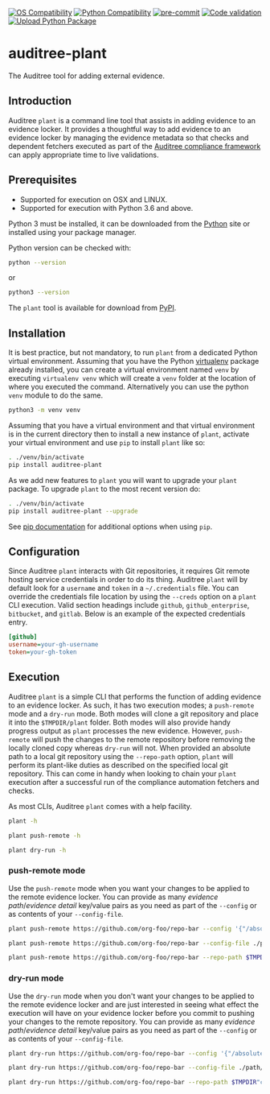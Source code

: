 [![OS Compatibility][platform-badge]](#prerequisites)
[![Python Compatibility][python-badge]][python-dl]
[![pre-commit][pre-commit-badge]][pre-commit]
[![Code validation](https://github.com/ComplianceAsCode/auditree-plant/workflows/format%20%7C%20lint%20%7C%20test/badge.svg)][lint-test]
[![Upload Python Package](https://github.com/ComplianceAsCode/auditree-plant/workflows/PyPI%20upload/badge.svg)][pypi-upload]

# auditree-plant

The Auditree tool for adding external evidence.

## Introduction

Auditree `plant` is a command line tool that assists in adding evidence to an
evidence locker.  It provides a thoughtful way to add evidence to an
evidence locker by managing the evidence metadata so that checks and dependent fetchers
executed as part of the [Auditree compliance framework][auditree-framework] can apply
appropriate time to live validations.

## Prerequisites

- Supported for execution on OSX and LINUX.
- Supported for execution with Python 3.6 and above.

Python 3 must be installed, it can be downloaded from the [Python][python-dl]
site or installed using your package manager.

Python version can be checked with:

```sh
python --version
```

or

```sh
python3 --version
```

The `plant` tool is available for download from [PyPI](https://pypi.org/).

## Installation

It is best practice, but not mandatory, to run `plant` from a dedicated Python
virtual environment.  Assuming that you have the Python [virtualenv][virtual-env]
package already installed, you can create a virtual environment named `venv` by
executing `virtualenv venv` which will create a `venv` folder at the location of
where you executed the command.  Alternatively you can use the python `venv` module
to do the same.

```sh
python3 -m venv venv
```

Assuming that you have a virtual environment and that virtual environment is in
the current directory then to install a new instance of `plant`, activate
your virtual environment and use `pip` to install `plant` like so:

```sh
. ./venv/bin/activate
pip install auditree-plant
```

As we add new features to `plant` you will want to upgrade your `plant`
package.  To upgrade `plant` to the most recent version do:

```sh
. ./venv/bin/activate
pip install auditree-plant --upgrade
```

See [pip documentation][pip-docs] for additional options when using `pip`.

## Configuration

Since Auditree `plant` interacts with Git repositories, it requires Git remote
hosting service credentials in order to do its thing.  Auditree `plant` will by
default look for a `username` and `token` in a `~/.credentials` file.  You can
override the credentials file location by using the `--creds` option on a `plant`
CLI execution. Valid section headings include `github`, `github_enterprise`, `bitbucket`,
and `gitlab`.  Below is an example of the expected credentials entry.

```ini
[github]
username=your-gh-username
token=your-gh-token
```

## Execution

Auditree `plant` is a simple CLI that performs the function of adding evidence
to an evidence locker.  As such, it has two execution modes; a `push-remote` mode
and a `dry-run` mode.  Both modes will clone a git repository and place it into the
`$TMPDIR/plant` folder.  Both modes will also provide handy progress output as
`plant` processes the new evidence.  However, `push-remote` will push the changes
to the remote repository before removing the locally cloned copy whereas `dry-run`
will not.  When provided an absolute path to a local git repository using the
`--repo-path` option, `plant` will perform its plant-like duties as described
on the specified local git repository.  This can come in handy when looking to
chain your `plant` execution after a successful run of the compliance automation
fetchers and checks.

As most CLIs, Auditree `plant` comes with a help facility.

```sh
plant -h
```

```sh
plant push-remote -h
```

```sh
plant dry-run -h
```

### push-remote mode

Use the `push-remote` mode when you want your changes to be applied to the remote
evidence locker.  You can provide as many _evidence path_/_evidence detail_
key/value pairs as you need as part of the `--config` or as contents of your
`--config-file`.

```sh
plant push-remote https://github.com/org-foo/repo-bar --config '{"/absolute/path/to/my/evidence.ext":{"category":"foo"}}'
```

```sh
plant push-remote https://github.com/org-foo/repo-bar --config-file ./path/to/my/config_file.json
```

```sh
plant push-remote https://github.com/org-foo/repo-bar --repo-path $TMPDIR"compliance" --config-file ./path/to/my/config_file.json
```

### dry-run mode

Use the `dry-run` mode when you don't want your changes to be applied to the remote
evidence locker and are just interested in seeing what effect the execution will have
on your evidence locker before you commit to pushing your changes to the remote repository.
You can provide as many _evidence path_/_evidence detail_ key/value pairs as you
need as part of the `--config` or as contents of your `--config-file`.

```sh
plant dry-run https://github.com/org-foo/repo-bar --config '{"/absolute/path/to/my/evidence.ext":{"category":"foo"}}'
```

```sh
plant dry-run https://github.com/org-foo/repo-bar --config-file ./path/to/my/config_file.json
```

```sh
plant dry-run https://github.com/org-foo/repo-bar --repo-path $TMPDIR"compliance" --config-file ./path/to/my/config_file.json
```


[platform-badge]: https://img.shields.io/badge/platform-osx%20|%20linux-orange.svg
[python-badge]: https://img.shields.io/badge/python-v3.6+-blue.svg
[pre-commit-badge]: https://img.shields.io/badge/pre--commit-enabled-brightgreen?logo=pre-commit&logoColor=white
[python-dl]: https://www.python.org/downloads/
[pre-commit]: https://github.com/pre-commit/pre-commit
[pip-docs]: https://pip.pypa.io/en/stable/reference/pip/
[virtual-env]: https://pypi.org/project/virtualenv/
[auditree-framework]: https://github.com/ComplianceAsCode/auditree-framework
[lint-test]: https://github.com/ComplianceAsCode/auditree-plant/actions?query=workflow%3A%22Test+python+code+%26+lint%22
[pypi-upload]: https://github.com/ComplianceAsCode/auditree-plant/actions?query=workflow%3A%22Upload+Python+Package%22
